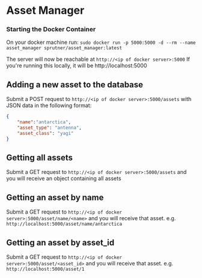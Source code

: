 # Asset Manager

### Starting the Docker Container

On your docker machine run:
`sudo docker run -p 5000:5000 -d --rm --name asset_manager sprutner/asset_manager:latest`

The server will now be reachable at `http://<ip of docker server>:5000`
If you're running this locally, it will be http://localhost:5000


## Adding a new asset to the database

Submit a POST request to `http://<ip of docker server>:5000/assets` with JSON data in the following format:

```json
{
	"name":"antarctica",
	"asset_type": "antenna",
	"asset_class": "yagi"
}
```

## Getting all assets

Submit a GET request to `http://<ip of docker server>:5000/assets` and you will receive an object containing all assets

## Getting an asset by name

Submit a GET request to `http://<ip of docker server>:5000/asset/name/<name>` and you will receive that asset. e.g. `http://localhost:5000/asset/name/antarctica`

## Getting an asset by asset_id

Submit a GET request to `http://<ip of docker server>:5000/asset/<asset_id>` and you will receive that asset. e.g. `http://localhost:5000/asset/1`
